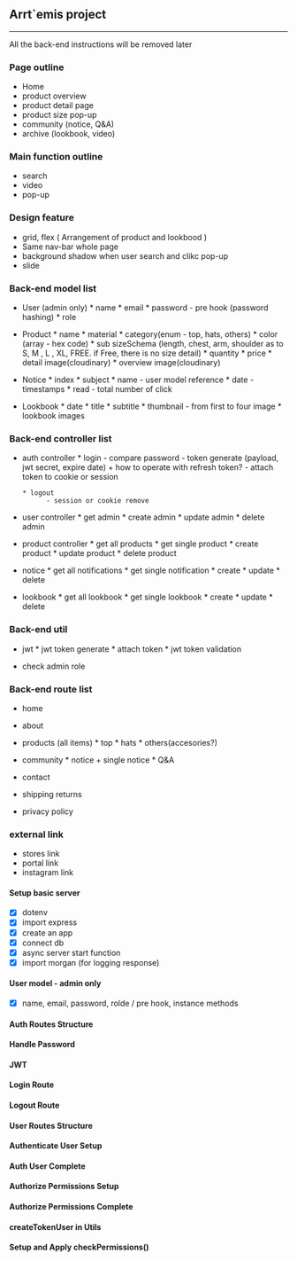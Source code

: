 ## Arrt`emis project
* * *
All the back-end instructions will be removed later

### Page outline

- Home
- product overview
- product detail page
- product size pop-up
- community (notice, Q&A)
- archive (lookbook, video)

### Main function outline

- search
- video
- pop-up

### Design feature

- grid, flex ( Arrangement of product and lookbood )
- Same nav-bar whole page
- background shadow when user search and clikc pop-up
- slide

### Back-end model list
- User (admin only)
      * name
      * email
      * password - pre hook (password hashing)
      * role

- Product
      * name
      * material
      * category(enum - top, hats, others) 
      * color (array - hex code)
      * sub sizeSchema (length, chest, arm, shoulder as to S, M , L , XL, FREE. if Free, there is no size detail)
      * quantity
      * price
      * detail image(cloudinary)
      * overview image(cloudinary)

- Notice
      * index
      * subject
      * name - user model reference
      * date - timestamps
      * read - total number of click

- Lookbook
      * date
      * title
      * subtitle
      * thumbnail - from first to four image
      * lookbook images

### Back-end controller list
- auth controller
      * login
            - compare password
            - token generate (payload, jwt secret, expire date)
                  + how to operate with refresh token?
            - attach token to cookie or session

      * logout
            - session or cookie remove

- user controller
      * get admin
      * create admin
      * update admin
      * delete admin

- product controller
      * get all products
      * get single product
      * create product
      * update product
      * delete product

- notice
      * get all notifications
      * get single notification
      * create
      * update
      * delete

- lookbook
      * get all lookbook
      * get single lookbook
      * create
      * update
      * delete


### Back-end util
- jwt
      * jwt token generate
      * attach token
      * jwt token validation

- check admin role

### Back-end route list
- home
- about

- products (all items)
      * top
      * hats
      * others(accesories?)

- community
      * notice
            + single notice
      * Q&A

- contact
- shipping returns
- privacy policy

### external link
- stores link
- portal link
- instagram link

#### Setup basic server
- [x] dotenv
- [x] import express
- [x] create an app
- [x] connect db
- [x] async server start function
- [x] import morgan (for logging response)

#### User model - admin only
- [x] name, email, password, rolde / pre hook, instance methods

#### Auth Routes Structure

#### Handle Password

#### JWT

#### Login Route

#### Logout Route

#### User Routes Structure

#### Authenticate User Setup

#### Auth User Complete

#### Authorize Permissions Setup

#### Authorize Permissions Complete

#### createTokenUser in Utils

#### Setup and Apply checkPermissions()
